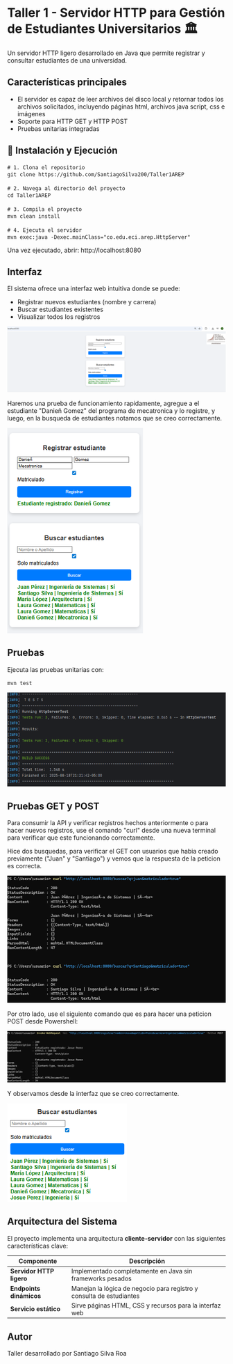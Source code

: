 # Taller 1 - Servidor HTTP para Gestión de Estudiantes Universitarios 🏛️

Un servidor HTTP ligero desarrollado en Java que permite registrar y consultar estudiantes de una universidad.

## Características principales

- El servidor es capaz de leer archivos del disco local y retornar todos los archivos solicitados, incluyendo páginas html, archivos java script, css e imágenes
- Soporte para HTTP GET y HTTP POST
- Pruebas unitarias integradas

## 🔧 Instalación y Ejecución


```
# 1. Clona el repositorio
git clone https://github.com/SantiagoSilva200/Taller1AREP

# 2. Navega al directorio del proyecto
cd Taller1AREP

# 3. Compila el proyecto
mvn clean install

# 4. Ejecuta el servidor
mvn exec:java -Dexec.mainClass="co.edu.eci.arep.HttpServer"

```

Una vez ejecutado, abrir: http://localhost:8080

## Interfaz 

El sistema ofrece una interfaz web intuitiva donde se puede:

- Registrar nuevos estudiantes (nombre y carrera)
- Buscar estudiantes existentes
- Visualizar todos los registros

![Pantalla principal](src/main/images/inicio.png)


Haremos una prueba de funcionamiento rapidamente, agregue a el estudiante "Danieñ Gomez" del programa de mecatronica y lo registre, y luego, en la busqueda de estudiantes notamos que se creo correctamente. 

![Prueba1](src/main/images/prueba1.png)

## Pruebas

Ejecuta las pruebas unitarias con:

```
mvn test

```

![Test](src/main/images/Test.png)

## Pruebas GET y POST

Para consumir la API y verificar registros hechos anteriormente o para hacer nuevos registros, use el comando "curl" desde una nueva terminal para verificar que este funcionando correctamente. 

Hice dos busquedas, para verificar el GET con usuarios que habia creado previamente ("Juan" y "Santiago") y vemos que la respuesta de la peticion es correcta. 

![GET](src/main/images/get.png)

Por otro lado, use el siguiente comando que es para hacer una peticion POST desde Powershell: 

![POST](src/main/images/POST.png)

Y observamos desde la interfaz que se creo correctamente. 

![POST2](src/main/images/verifi.png)

## Arquitectura del Sistema

El proyecto implementa una arquitectura **cliente-servidor** con las siguientes características clave:

| Componente               | Descripción                                                                 |
|--------------------------|-----------------------------------------------------------------------------|
| **Servidor HTTP ligero** | Implementado completamente en Java sin frameworks pesados                  |
| **Endpoints dinámicos**  | Manejan la lógica de negocio para registro y consulta de estudiantes       |
| **Servicio estático**    | Sirve páginas HTML, CSS y recursos para la interfaz web                     |
       
## Autor

Taller desarrollado por Santiago Silva Roa 